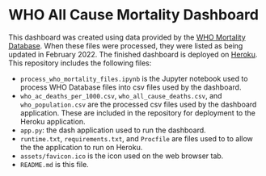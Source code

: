 # WHO All Cause Mortality Dashboard

This dashboard was created using data provided by the [WHO Mortality Database](https://www.who.int/data/data-collection-tools/who-mortality-database).  When these files were processed, they were listed as being updated in February 2022.  The finished dashboard is deployed on [Heroku](https://who-all-cause-mortality.herokuapp.com/).  This repository includes the following files:

* `process_who_mortality_files.ipynb` is the Jupyter notebook used to process WHO Database files into csv files used by the dashboard.
* `who_ac_deaths_per_1000.csv`, `who_all_cause_deaths.csv`, and  `who_population.csv` are the processed csv files used by the dashboard application.  These are included in the repository for deployment to the Heroku application.
* `app.py`: the dash application used to run the dashboard.
* `runtime.txt`, `requirements.txt`, and `Procfile` are files used to to allow the the application to run on Heroku.
* `assets/favicon.ico` is the icon used on the web browser tab.
* `README.md` is this file.